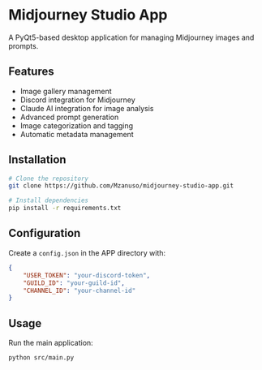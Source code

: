 # Midjourney Studio App

A PyQt5-based desktop application for managing Midjourney images and prompts.

## Features

- Image gallery management
- Discord integration for Midjourney
- Claude AI integration for image analysis
- Advanced prompt generation
- Image categorization and tagging
- Automatic metadata management

## Installation

```bash
# Clone the repository
git clone https://github.com/Mzanuso/midjourney-studio-app.git

# Install dependencies
pip install -r requirements.txt
```

## Configuration

Create a `config.json` in the APP directory with:

```json
{
    "USER_TOKEN": "your-discord-token",
    "GUILD_ID": "your-guild-id",
    "CHANNEL_ID": "your-channel-id"
}
```

## Usage

Run the main application:

```bash
python src/main.py
```